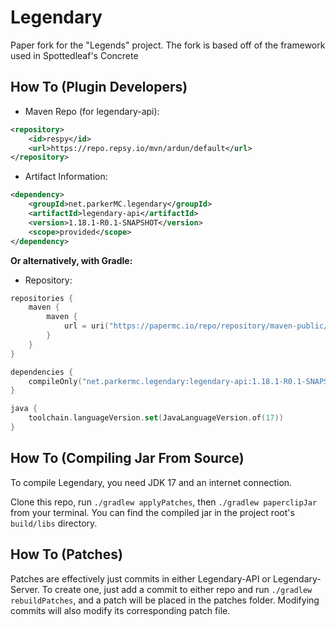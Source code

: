 Legendary
===========

Paper fork for the "Legends" project.
The fork is based off of the framework used in Spottedleaf's Concrete


How To (Plugin Developers)
------

* Maven Repo (for legendary-api):
```xml
<repository>
    <id>respy</id>
    <url>https://repo.repsy.io/mvn/ardun/default</url>
</repository>
```
* Artifact Information:
```xml
<dependency>
    <groupId>net.parkerMC.legendary</groupId>
    <artifactId>legendary-api</artifactId>
    <version>1.18.1-R0.1-SNAPSHOT</version>
    <scope>provided</scope>
</dependency>
 ```

**Or alternatively, with Gradle:**

* Repository:
```kotlin
repositories {
    maven {
        maven {
            url = uri("https://papermc.io/repo/repository/maven-public/")
        }
    }
}

dependencies {
    compileOnly("net.parkermc.legendary:legendary-api:1.18.1-R0.1-SNAPSHOT")
}

java {
    toolchain.languageVersion.set(JavaLanguageVersion.of(17))
}
```

How To (Compiling Jar From Source)
------
To compile Legendary, you need JDK 17 and an internet connection.

Clone this repo, run `./gradlew applyPatches`, then `./gradlew paperclipJar` from your terminal. You can find the compiled jar in the project root's `build/libs` directory.

How To (Patches)
------
Patches are effectively just commits in either Legendary-API or Legendary-Server.
To create one, just add a commit to either repo and run `./gradlew rebuildPatches`, and a
patch will be placed in the patches folder. Modifying commits will also modify its
corresponding patch file.
